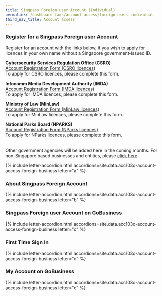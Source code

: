 ```yaml
---
title: Singpass Foreign user Account (Individual)
permalink: /dashboard-faqs/account-access/foreign-users-individual
third_nav_title: Account access
---
```


### Register for a Singpass Foreign user Account

Register for an account with the links below, if you wish to apply for licences in your own name without a Singapore government-issued ID.

**Cybersecurity Services Regulation Office (CSRO)**
<br>[Account Registration Form (CSRO licences)](https://go.gov.sg/csro-sfa)
<br>To apply for CSRO licences, please complete this form.

**Infocomm Media Development Authority (IMDA)**
<br>[Account Registration Form (IMDA licences)](https://go.gov.sg/imda-sfa)
<br>To apply for IMDA licences, please complete this form.

**Ministry of Law (MinLaw)**
<br>[Account Registration Form (MinLaw licences)](https://go.gov.sg/mlaw-sfa)
<br>To apply for MinLaw licences, please complete this form.

**National Parks Board (NPARKS)**
<br>[Account Registration Form (NParks licences)](https://avs-eservices.nparks.gov.sg/eservices/sfa-registration)
<br>To apply for NParks licences, please complete this form.

<br>Other government agencies will be added here in the coming months. For non-Singapore based businesses and entities, please [click here](/dashboard-faqs/account-access/foreign-users).

{% include letter-accordion.html accordions=site.data.acc103c-account-access-foreign-business letter="a" %}

### About Singpass Foreign Account

{% include letter-accordion.html accordions=site.data.acc103c-account-access-foreign-business letter="b" %}

### Singpass Foreign user Account on GoBusiness

{% include letter-accordion.html accordions=site.data.acc103c-account-access-foreign-business letter="c" %}

### First Time Sign In

{% include letter-accordion.html accordions=site.data.acc103c-account-access-foreign-business letter="d" %}

### My Account on GoBusiness

{% include letter-accordion.html accordions=site.data.acc103c-account-access-foreign-business letter="e" %}